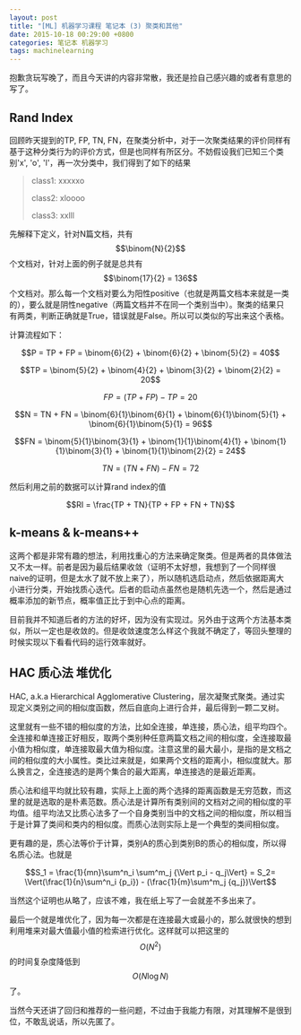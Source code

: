 ```yaml
---
layout: post
title: "[ML] 机器学习课程 笔记本 (3) 聚类和其他"
date: 2015-10-18 00:29:00 +0800
categories: 笔记本 机器学习
tags: machinelearning
---
```

抱歉贪玩写晚了，而且今天讲的内容非常散，我还是捡自己感兴趣的或者有意思的写了。

## Rand Index

回顾昨天提到的TP, FP, TN, FN，在聚类分析中，对于一次聚类结果的评价同样有基于这种分类行为的评价方式，但是也同样有所区分。不妨假设我们已知三个类别'x', 'o', 'l'，再一次分类中，我们得到了如下的结果

> class1: xxxxxo
>
> class2: xloooo
>
> class3: xxlll

先解释下定义，针对N篇文档，共有$$\binom{N}{2}$$个文档对，针对上面的例子就是总共有$$\binom{17}{2} = 136$$个文档对。那么每一个文档对要么为阳性positive（也就是两篇文档本来就是一类的），要么就是阴性negative（两篇文档并不在同一个类别当中）。聚类的结果只有两类，判断正确就是True，错误就是False。所以可以类似的写出来这个表格。

计算流程如下：

$$P = TP + FP = \binom{6}{2} + \binom{6}{2} + \binom{5}{2} = 40$$

$$TP = \binom{5}{2} + \binom{4}{2} + \binom{3}{2} + \binom{2}{2} = 20$$

$$FP = (TP + FP) - TP= 20$$

$$N = TN + FN = \binom{6}{1}\binom{6}{1} + \binom{6}{1}\binom{5}{1} + \binom{6}{1}\binom{5}{1} = 96$$

$$FN = \binom{5}{1}\binom{3}{1} + \binom{1}{1}\binom{4}{1} + \binom{1}{1}\binom{3}{1} + \binom{1}{1}\binom{2}{2} = 24$$

$$TN = (TN + FN) - FN= 72$$

然后利用之前的数据可以计算rand index的值

$$RI = \frac{TP + TN}{TP + FP + FN + TN}$$

## k-means & k-means++

这两个都是非常有趣的想法，利用找重心的方法来确定聚类。但是两者的具体做法又不太一样。前者是因为最后结果收敛（证明不太好想，我想到了一个同样很naive的证明，但是太水了就不放上来了），所以随机选启动点，然后依据距离大小进行分类，开始找质心迭代。后者的启动点虽然也是随机先选一个，然后是通过概率添加的新节点，概率值正比于到中心点的距离。

目前我并不知道后者的方法的好坏，因为没有实现过。另外由于这两个方法基本类似，所以一定也是收敛的。但是收敛速度怎么样这个我就不确定了，等回头整理的时候实现以下看看代码的运行效率就好。

## HAC 质心法 堆优化

HAC, a.k.a Hierarchical Agglomerative Clustering，层次凝聚式聚类。通过实现定义类别之间的相似度函数，然后自底向上进行合并，最后得到一颗二叉树。

这里就有一些不错的相似度的方法，比如全连接，单连接，质心法，组平均四个。全连接和单连接正好相反，取两个类别种任意两篇文档之间的相似度，全连接取最小值为相似度，单连接取最大值为相似度。注意这里的最大最小，是指的是文档之间的相似度的大小属性。类比过来就是，如果两个文档的距离小，相似度就大。那么换言之，全连接选的是两个集合的最大距离，单连接选的是最近距离。

质心法和组平均就比较有趣，实际上上面的两个选择的距离函数是无穷范数，而这里的就是选取的是朴素范数。质心法是计算所有类别间的文档对之间的相似度的平均值。组平均法又比质心法多了一个自身类别当中的文档之间的相似度，所以相当于是计算了类间和类内的相似度。而质心法则实际上是一个典型的类间相似度。

更有趣的是，质心法等价于计算，类别A的质心到类别B的质心的相似度，所以得名质心法。也就是

$$S_1 = \frac{1}{mn}\sum^n_i \sum^m_j {\Vert p_i - q_j\Vert} = S_2= \Vert(\frac{1}{n}\sum^n_i {p_i}) - (\frac{1}{m}\sum^m_j {q_j})\Vert$$

当然这个证明也从略了，应该不难，我在纸上写了一会就差不多出来了。

最后一个就是堆优化了，因为每一次都是在连接最大或最小的，那么就很快的想到利用堆来对最大值最小值的检索进行优化。这样就可以把这里的$$O(N^2)$$的时间复杂度降低到$$O(N\log N)$$了。

当然今天还讲了回归和推荐的一些问题，不过由于我能力有限，对其理解不是很到位，不敢乱说话，所以先匿了。